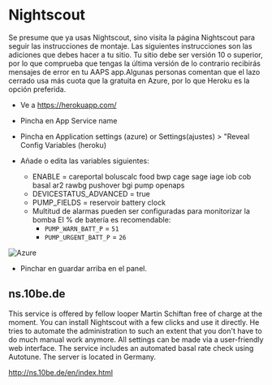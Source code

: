# Nightscout

Se presume que ya usas Nightscout, sino visita la página Nightscout para seguir las instrucciones de montaje. Las siguientes instrucciones son las adiciones que debes hacer a tu sitio. Tu sitio debe ser versión 10 o superior, por lo que comprueba que tengas la última versión de lo contrario recibirás mensajes de error en tu AAPS app.Algunas personas comentan que el lazo cerrado usa más cuota que la gratuita en Azure, por lo que Heroku es la opción preferida.

* Ve a https://herokuapp.com/

* Pincha en App Service name

* Pincha en Application settings (azure) or Settings(ajustes) > "Reveal Config Variables (heroku)

* Añade o edita las variables siguientes:
  
  * ENABLE = careportal boluscalc food bwp cage sage iage iob cob basal ar2 rawbg pushover bgi pump openaps
  * DEVICESTATUS_ADVANCED = true
  * PUMP_FIELDS = reservoir battery clock
  * Multitud de alarmas pueden ser configuradas para monitorizar la bomba El % de batería es recomendable: 
    * `PUMP_WARN_BATT_P` = `51`
    * `PUMP_URGENT_BATT_P` = `26`

![Azure](../../images/nightscout1.png)

* Pinchar en guardar arriba en el panel.

## ns.10be.de

This service is offered by fellow looper Martin Schiftan free of charge at the moment. You can install Nightscout with a few clicks and use it directly. He tries to automate the administration to such an extent that you don't have to do much manual work anymore. All settings can be made via a user-friendly web interface. The service includes an automated basal rate check using Autotune. The server is located in Germany.

<http://ns.10be.de/en/index.html>